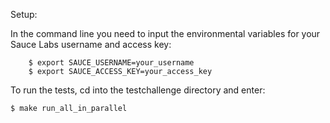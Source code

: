 
Setup:

In the command line you need to input the environmental variables for your Sauce Labs username and access key:

```
	$ export SAUCE_USERNAME=your_username
	$ export SAUCE_ACCESS_KEY=your_access_key
```

To run the tests, cd into the testchallenge directory and enter:

  `$ make run_all_in_parallel`